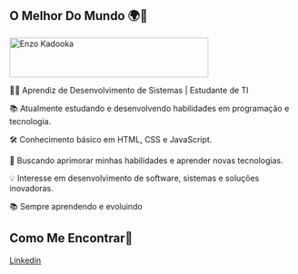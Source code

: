 ## O Melhor Do Mundo 🌍👑

<a href="https://github.com/Kadooka1">
<img src="https://i.imgur.com/hgxGTeQ.png" alt="Enzo Kadooka" width="350" height="70" /></a>
</p>

👨‍💻 Aprendiz de Desenvolvimento de Sistemas | Estudante de TI

📚 Atualmente estudando e desenvolvendo habilidades em programação e tecnologia.

🛠️ Conhecimento básico em HTML, CSS e JavaScript.

🚀 Buscando aprimorar minhas habilidades e aprender novas tecnologias.

💡 Interesse em desenvolvimento de software, sistemas e soluções inovadoras.

📚 Sempre aprendendo e evoluindo

## Como Me Encontrar🔎

<a href="https://www.linkedin.com/in/enzo-kadooka-80707b356/">
Linkedin

